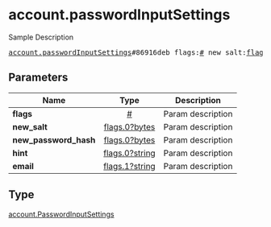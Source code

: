 # account.passwordInputSettings

Sample Description

<pre>
<a href="../constructor/account.passwordInputSettings.md">account.passwordInputSettings</a>#86916deb flags:<a href="../type/#.md">#</a> new_salt:<a href="../type/flags.0?bytes.md">flags.0?bytes</a> new_password_hash:<a href="../type/flags.0?bytes.md">flags.0?bytes</a> hint:<a href="../type/flags.0?string.md">flags.0?string</a> email:<a href="../type/flags.1?string.md">flags.1?string</a> = <a href="../type/account.PasswordInputSettings.md">account.PasswordInputSettings</a>;
</pre>

## Parameters

| Name | Type | Description |
|------|:----:|-------------|
| **flags** | [#](../type/#.md) | Param description |
| **new_salt** | [flags.0?bytes](../type/flags.0?bytes.md) | Param description |
| **new_password_hash** | [flags.0?bytes](../type/flags.0?bytes.md) | Param description |
| **hint** | [flags.0?string](../type/flags.0?string.md) | Param description |
| **email** | [flags.1?string](../type/flags.1?string.md) | Param description |

## Type

[account.PasswordInputSettings](../type/account.PasswordInputSettings.md)
